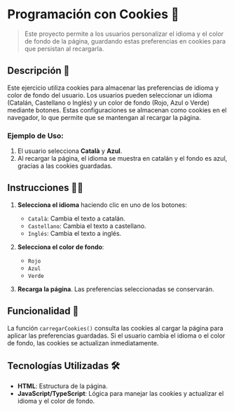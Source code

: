 # Programación con Cookies 🍪

> Este proyecto permite a los usuarios personalizar el idioma y el color de fondo de la página, guardando estas preferencias en cookies para que persistan al recargarla.

## Descripción 📝

Este ejercicio utiliza cookies para almacenar las preferencias de idioma y color de fondo del usuario. Los usuarios pueden seleccionar un idioma (Catalán, Castellano o Inglés) y un color de fondo (Rojo, Azul o Verde) mediante botones. Estas configuraciones se almacenan como cookies en el navegador, lo que permite que se mantengan al recargar la página.

### Ejemplo de Uso:

1. El usuario selecciona **Català** y **Azul**.
2. Al recargar la página, el idioma se muestra en catalán y el fondo es azul, gracias a las cookies guardadas.

## Instrucciones 🧑‍💻

1. **Selecciona el idioma** haciendo clic en uno de los botones:
   - `Català`: Cambia el texto a catalán.
   - `Castellano`: Cambia el texto a castellano.
   - `Inglés`: Cambia el texto a inglés.

2. **Selecciona el color de fondo**:
   - `Rojo`
   - `Azul`
   - `Verde`

3. **Recarga la página**. Las preferencias seleccionadas se conservarán.

## Funcionalidad 🚀

La función `carregarCookies()` consulta las cookies al cargar la página para aplicar las preferencias guardadas. Si el usuario cambia el idioma o el color de fondo, las cookies se actualizan inmediatamente.

## Tecnologías Utilizadas 🛠️

- **HTML**: Estructura de la página.
- **JavaScript/TypeScript**: Lógica para manejar las cookies y actualizar el idioma y el color de fondo.